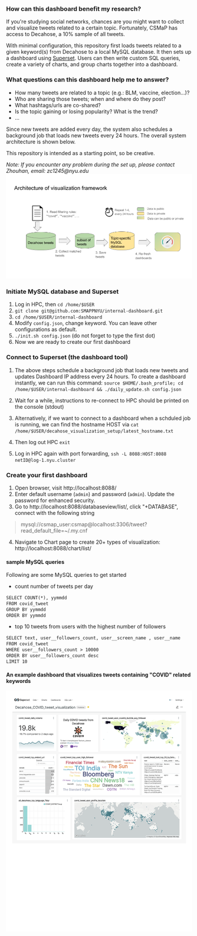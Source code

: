 ### How can this dashboard benefit my research?

If you're studying social networks, chances are you might want to collect and visualize tweets related to a certain topic. Fortunately, CSMaP has access to Decahose, a 10% sample of all tweets.

With minimal configuration, this repository first loads tweets related to a given keyword(s) from Decahose to a local MySQL database. It then sets up a dashboard using [Superset](https://superset.apache.org/). Users can then write custom SQL queries, create a variety of charts, and group charts together into a dashboard.

### What questions can this dashboard help me to answer?
 - How many tweets are related to a topic (e.g.: BLM, vaccine, election...)?
 - Who are sharing those tweets; when and where do they post?
 - What hashtags/urls are co-shared?
 - Is the topic gaining or losing popularity? What is the trend?
 - ...

Since new tweets are added every day, the system also schedules a background job that loads new tweets every 24 hours. The overall system architecture is shown below.

This repository is intended as a starting point, so be creative. 

_Note: If you encounter any problem during the set up, please contact Zhouhan, email: zc1245@nyu.edu_
![System architecture](img/system-architecture.png)


### Initiate MySQL database and Superset

1. Log in HPC, then `cd /home/$USER`
2. `git clone git@github.com:SMAPPNYU/internal-dashboard.git`
3. `cd /home/$USER/internal-dashboard`
4. Modify `config.json`, change keyword. You can leave other configurations as default. 
5. `./init.sh config.json` (do not forget to type the first dot)
6. Now we are ready to create our first dashboard

### Connect to Superset (the dashboard tool)

1. The above steps schedule a background job that loads new tweets and updates Dashboard IP address every 24 hours. To create a dashboard instantly, we can run this command: `source $HOME/.bash_profile; cd /home/$USER/internal-dashboard && ./daily_update.sh config.json`
2. Wait for a while, instructions to re-connect to HPC should be printed on the console (stdout)

3. Alternatively, if we want to connect to a dashboard when a schduled job is running, we can find the hostname HOST via `cat /home/$USER/decahose_visualization_setup/latest_hostname.txt`
4. Then log out HPC `exit`
5. Log in HPC again with port forwarding, `ssh -L 8088:HOST:8088 netID@log-1.nyu.cluster`

### Create your first dashboard
1. Open browser, visit http://localhost:8088/
2. Enter default username (`admin`) and password (`admin`). Update the password for enhanced security.
3. Go to http://localhost:8088/databaseview/list/, click "+DATABASE", connect with the following string 
 > mysql://csmap_user:csmap@localhost:3306/tweet?read_default_file=~/.my.cnf
4. Navigate to Chart page to create 20+ types of visualization: http://localhost:8088/chart/list/

#### sample MySQL queries

Following are some MySQL queries to get started

- count number of tweets per day
```
SELECT COUNT(*), yymmdd
FROM covid_tweet
GROUP BY yymmdd 
ORDER BY yymmdd 
```

- top 10 tweets from users with the highest number of followers
```
SELECT text, user__followers_count, user__screen_name , user__name
FROM covid_tweet
WHERE user__followers_count > 10000
ORDER BY user__followers_count desc
LIMIT 10
```

#### An example dashboard that visualizes tweets containing "COVID" related keywords
![Sample dashboard layout](/img/decahose-covid-tweet-dashboard-example.png)





